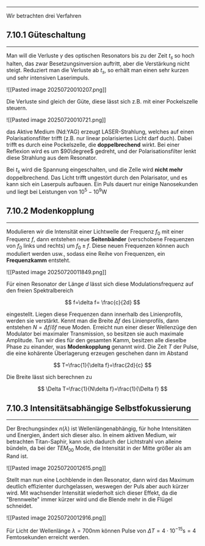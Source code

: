 ***

Wir betrachten drei Verfahren


## 7.10.1 Güteschaltung
***

Man will die Verluste $\gamma$ des optischen Resonators bis zu der Zeit $t_{s}$ so hoch halten, das zwar Besetzungsinversion auftritt, aber die Verstärkung nicht steigt. Reduziert man die Verluste ab $t_{s}$, so erhält man einen sehr kurzen und sehr intensiven Laserimpuls.

![[Pasted image 20250720010207.png]]

Die Verluste sind gleich der Güte, diese lässt sich z.B. mit einer Pockelszelle steuern. 

![[Pasted image 20250720010721.png]]

das Aktive Medium (Nd:YAG) erzeugt LASER-Strahlung, welches auf einen Polarisationsfilter trifft (z.B. nur linear polarisiertes Licht darf duch). Dabei trifft es durch eine Pockelszelle, die **doppelbrechend** wirkt. Bei einer Reflexion wird es um $90\degree$ gedreht, und der Polarisationsfilter lenkt diese Strahlung aus dem Resonator.

Bei $t_{s}$ wird die Spannung eingeschalten, und die Zelle wird **nicht mehr** doppelbrechend. Das Licht trifft ungestört durch den Polarisator, und es kann sich ein Laserpuls aufbauen. Ein Puls dauert nur einige Nanosekunden und liegt bei Leistungen von $10^{5}-10^{9}\text{W}$


## 7.10.2 Modenkopplung
***

Modulieren wir die Intensität einer Lichtwelle der Frequenz $f_{0}$ mit einer Frequenz $f$, dann entstehen neue **Seitenbänder** (verschobene Frequenzen von $f_{0}$ links und rechts) um $f_{0}\pm f$. Diese neuen Frequenzen können auch moduliert werden usw., sodass eine Reihe von Frequenzen, ein **Frequenzkamm** entsteht.

![[Pasted image 20250720011849.png]]

Für einen Resonator der Länge $d$ lässt sich diese Modulationsfrequenz auf den freien Spektralbereich

$$
f=\delta f= \frac{c}{2d}
$$

eingestellt. Liegen diese Frequenzen dann innerhalb des Linienprofils, werden sie verstärkt. Kennt man die Breite $\Delta f$ des Linienprofils, dann entstehen $N=\Delta f /\delta f$ neue Moden. Erreicht nun einer dieser Wellenzüge den Modulator bei maximaler Transmission, so besitzen sie auch maximale Amplitude. Tun wir dies für den gesamten Kamm, besitzen alle dieselbe Phase zu einander, was **Modenkopplung** genannt wird. Die Zeit $T$ der Pulse, die eine kohärente Überlagerung erzeugen geschehen dann im Abstand

$$
T=\frac{1}{\delta f}=\frac{2d}{c}
$$

Die Breite lässt sich berechnen zu

$$
\Delta T=\frac{1}{N\delta f}=\frac{1}{\Delta f}
$$


## 7.10.3 Intensitätsabhängige Selbstfokussierung
***

Der Brechungsindex $n(\lambda)$ ist Wellenlängenabhängig, für hohe Intensitäten und Energien, ändert sich dieser also. In einem aktiven Medium, wir betrachten Titan-Saphir, kann sich dadurch der Lichtstrahl von alleine bündeln, da bei der $TEM_{00}$ Mode, die Intensität in der Mitte größer als am Rand ist.

![[Pasted image 20250720012615.png]]

Stellt man nun eine Lochblende in den Resonator, dann wird das Maximum deutlich effizienter durchgelassen, weswegen der Puls aber auch kürzer wird. Mit wachsender Intensität wiederholt sich dieser Effekt, da die "Brennweite" immer kürzer wird und die Blende mehr in die Flügel schneidet.

![[Pasted image 20250720012916.png]]

Für Licht der Wellenlänge $\lambda=700\text{nm}$ können Pulse von $\Delta T=4\cdot 10^{-15}\text{s}=4$ Femtosekunden erreicht werden.